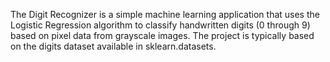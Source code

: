 The Digit Recognizer is a simple machine learning application that uses the Logistic Regression algorithm to classify handwritten digits
(0 through 9) based on pixel data from grayscale images.
The project is typically based on the digits dataset available in sklearn.datasets.
